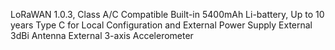 LoRaWAN 1.0.3, Class A/C Compatible
Built-in 5400mAh Li-battery, Up to 10 years
Type C for Local Configuration and External Power Supply
External 3dBi Antenna
External 3-axis Accelerometer

